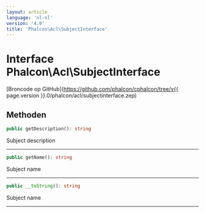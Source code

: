 ```yaml
---
layout: article
language: 'nl-nl'
version: '4.0'
title: 'Phalcon\Acl\SubjectInterface'
---
```

# Interface **Phalcon\Acl\SubjectInterface**

[Broncode op GitHub](https://github.com/phalcon/cphalcon/tree/v{{ page.version }}.0/phalcon/acl/subjectinterface.zep)

## Methoden

```php
public getDescription(): string
```

Subject description

* * *

```php
public getName(): string
```

Subject name

* * *

```php
public __toString(): string
```

Subject name

* * *